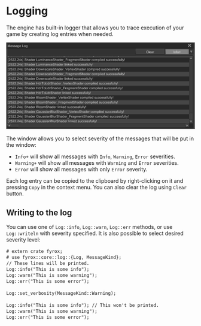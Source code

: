 # Logging

The engine has built-in logger that allows you to trace execution of your game by creating log entries when needed.

![Log](log.png)

The window allows you to select severity of the messages that will be put in the window:

- `Info+` will show all messages with `Info`, `Warning`, `Error` severities.
- `Warning+` will show all messages with `Warning` and `Error` severities.
- `Error` will show all messages with only `Error` severity.

Each log entry can be copied to the clipboard by right-clicking on it and pressing `Copy` in the context menu. You can
also clear the log using `Clear` button.

## Writing to the log

You can use one of `Log::info`, `Log::warn`, `Log::err` methods, or use `Log::writeln` with severity specified. It is also
possible to select desired severity level:

```rust,no_run
# extern crate fyrox;
# use fyrox::core::log::{Log, MessageKind};
// These lines will be printed.
Log::info("This is some info");
Log::warn("This is some warning");
Log::err("This is some error");

Log::set_verbosity(MessageKind::Warning);

Log::info("This is some info"); // This won't be printed.
Log::warn("This is some warning");
Log::err("This is some error");
```